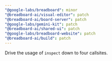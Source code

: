 ```yaml
---
"@google-labs/breadboard": minor
"@breadboard-ai/visual-editor": patch
"@breadboard-ai/board-server": patch
"@google-labs/gemini-kit": patch
"@breadboard-ai/shared-ui": patch
"@google-labs/breadboard-website": patch
"@breadboard-ai/build": patch
---
```


Drive the usage of `inspect` down to four callsites.
